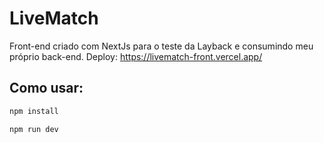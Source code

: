 # LiveMatch

Front-end criado com NextJs para o teste da Layback e consumindo meu próprio back-end.
Deploy: https://livematch-front.vercel.app/

## Como usar:

```bash
npm install
```

```bash
npm run dev
```
